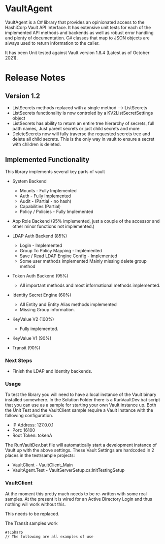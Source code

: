 # VaultAgent

VaultAgent is a C# library that provides an opinionated access to the HashiCorp Vault API Interface.  It has extensive unit tests for each of the implemented
API methods and backends as well as robust error handling and plenty of documentation.  C# classes that map to JSON objects are always used to return information
to the caller.  


It has been Unit tested against Vault version 1.8.4 (Latest as of October 2021).

# Release Notes
## Version 1.2
   - ListSecrets methods replaced with a single method --> ListSecrets
   - ListSecrets functionality is now controled by a KV2ListSecretSettings object
   - ListSecrets has ability to return an entire tree hierarchy of secrets, full path names, Just parent secrets or just child secrets and more
   - DeleteSecrets now will fully traverse the requested secrets tree and delete all child secrets.  This is the only way in vault to ensure a secret with children is deleted.

## Implemented Functionality
This library implements several key parts of vault

* System Backend
  - Mounts - Fully Implemented
  - Auth  - Fully Implemented
  - Audit - (Partial - no hash)
  - Capabilities (Partial)
  - Policy / Policies - Fully Implemented

* App Role Backend (95% implemented, just a couple of the accessor and other minor functions not implemented.)

* LDAP Auth Backend (85%) 
  - Login - Implemented
  - Group To Policy Mapping - Implemented
  - Save / Read LDAP Engine Config - Implemented
  - Some user methods implemented
  Mainly missing delete group method

* Token Auth Backend (95%)
  - All important methods and most informational methods implemented.

* Identity Secret Engine (60%)
  - All Entity and Entity Alias methods implemented
  - Missing Group information.

* KeyValue V2 (100%)
  - Fully implemented.

* KeyValue V1 (90%)

* Transit (90%)

### Next Steps
* Finish the LDAP and Identity backends.



### Usage
To test the library you will need to have a local instance of the Vault binary installed somewhere.  In the Solution Folder there is a RunVaultDev.bat script that you can use as a sample for starting your own Vault instance up.  Both the Unit Test and the VaultClient sample require a Vault Instance with the following configuration.

* IP Address:   127.0.0.1
* Port:         16100
* Root Token:   tokenA

The RunVaultDev.bat file will automatically start a development instance of Vault up with the above settings.
These Vault Settings are hardcoded in 2 places in the test/sample projects:
* VaultClient - VaultClient_Main  
* VaultAgent.Test - VaultServerSetup.cs:InitTestingSetup 


### VaultClient
At the moment this pretty much needs to be re-written with some real samples.  At the present it is wired
for an Active Directory Login and thus nothing will work without this.  

This needs to be replaced.

The Transit samples work


```
#!CSharp
// The following are all examples of use

```

